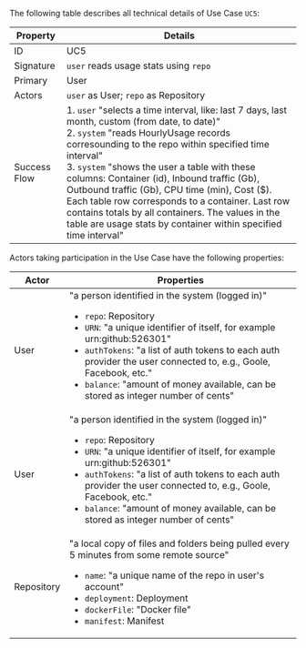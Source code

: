 The following table describes all technical details of Use Case `UC5`:

<table>
      <thead>
         <tr>
            <th>Property</th>
            <th>Details</th>
         </tr>
      </thead>
      <tbody>
         <tr>
            <td>ID</td>
            <td>UC5</td>
         </tr>
         <tr>
            <td>Signature</td>
            <td>
               <code>user</code> reads usage stats using <code>repo</code>
            </td>
         </tr>
         <tr>
            <td>Primary</td>
            <td>User</td>
         </tr>
         <tr>
            <td>Actors</td>
            <td>
               <code>user</code> as User; <code>repo</code> as Repository</td>
         </tr>
         <tr>
            <td>Success Flow</td>
            <td>1. <code>user</code> "selects a time interval, like: last 7 days, last month, custom (from date, to date)"<br/>2. <code>system</code> "reads HourlyUsage records corresounding to the repo within specified time interval"<br/>3. <code>system</code> "shows the user a table with these columns: Container (id), Inbound traffic (Gb),
    Outbound traffic (Gb), CPU time (min), Cost ($). Each table row corresponds to a container.
    Last row contains totals by all containers. The values in the table are usage stats by container
    within specified time interval"</td>
         </tr>
      </tbody>
   </table>

Actors taking participation in the Use Case have the following properties:

<table>
      <thead>
         <tr>
            <th>Actor</th>
            <th>Properties</th>
         </tr>
      </thead>
      <tbody>
         <tr>
            <td>User</td>
            <td>"a person identified in the system (logged in)"<ul>
                  <li>
                     <code>repo</code>: Repository</li>
                  <li>
                     <code>URN</code>:  "a unique identifier of itself, for example urn:github:526301"</li>
                  <li>
                     <code>authTokens</code>:  "a list of auth tokens to each auth provider the user connected to, e.g., Goole, Facebook, etc."</li>
                  <li>
                     <code>balance</code>:  "amount of money available, can be stored as integer number of cents"</li>
               </ul>
            </td>
         </tr>
         <tr>
            <td>User</td>
            <td>"a person identified in the system (logged in)"<ul>
                  <li>
                     <code>repo</code>: Repository</li>
                  <li>
                     <code>URN</code>:  "a unique identifier of itself, for example urn:github:526301"</li>
                  <li>
                     <code>authTokens</code>:  "a list of auth tokens to each auth provider the user connected to, e.g., Goole, Facebook, etc."</li>
                  <li>
                     <code>balance</code>:  "amount of money available, can be stored as integer number of cents"</li>
               </ul>
            </td>
         </tr>
         <tr>
            <td>Repository</td>
            <td>"a local copy of files and folders being pulled every 5 minutes from some remote source"<ul>
                  <li>
                     <code>name</code>:  "a unique name of the repo in user's account"</li>
                  <li>
                     <code>deployment</code>: Deployment</li>
                  <li>
                     <code>dockerFile</code>:  "Docker file"</li>
                  <li>
                     <code>manifest</code>: Manifest</li>
               </ul>
            </td>
         </tr>
      </tbody>
   </table>
